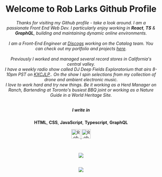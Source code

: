 
<h1 align="center">Welcome to Rob Larks Github Profile</h1>

  <h6 align="center">Thanks for visiting my Github profile - take a look around. I am a passionate Front End Web Dev. I particularly enjoy working in <strong>React</strong>, <strong>TS</strong> & <strong>GraphQL</strong>, building and maintaining dynamic online environments. 
    <br>
    <br>
    I am a Front-End Engineer at <a href="https://www.discogs.com/" rel="nofollow">Discogs</a> working on the Catalog team. You can check out my portfolio and projects <a href="https://roblark.com/">here</a>.
  <br>
  <br>
  Previously I worked and managed several record stores in California's central valley. 
    <br>
    I have a weekly radio show called DJ Deep Fields Exploratorium that airs 8-10pm PST on <a href="https://kxcj.org/">KXCJLP</a>.. On the show I spin selections from my collection of drone and ambient electronic music. 
    <br>
    I love to work hard and try new things. Be it working as a Herd Manager on Ranch, Bartending at Toronto's busiest BBQ joint or working as a Nature Guide in a World Heritage Site. 
</h6>
<h5 align="center"> I write in</h5>
<p align="center">
<strong>HTML</strong>, <strong>CSS</strong>, <strong>JavaScript</strong>, <strong>Typescript</strong>, <strong>GraphQL</strong>
  </p>
  <p align="center">
<!-- <img align="center" width="400px" height="425px" src="https://scontent.fsac1-2.fna.fbcdn.net/v/t1.6435-9/37818305_10157538126907388_1920120959956680704_n.jpg?_nc_cat=105&ccb=1-3&_nc_sid=84a396&_nc_ohc=sIV-tPfXU3gAX-sMcXy&_nc_ht=scontent.fsac1-2.fna&oh=5c6ba6a79f1a8a178f143bb00fa1dbff&oe=60C51919" alt="Profile Picture"/> -->
  </p>
  
<p align="center">
<a href="https://www.linkedin.com/in/robertlark/" rel="nofollow">
  <img src="https://camo.githubusercontent.com/e591fde37567a32e51fb1b98924f4df8e45199dca985500749e2a9938fa3e322/68747470733a2f2f7777772e766563746f726c6f676f2e7a6f6e652f6c6f676f732f6c696e6b6564696e2f6c696e6b6564696e2d69636f6e2e737667" alt="Rob Lark's LinkedIn Profile" height="30" width="30" data-canonical-src="https://www.vectorlogo.zone/logos/linkedin/linkedin-icon.svg" style="max-width:100%;">
   </a>
    <a href="https://www.instagram.com/burntskies25/" rel="nofollow">
    <img src="https://camo.githubusercontent.com/534bd8110d2f16646fcb89c85717c393cf6f3fdc3ae5d09a39152f14779eccce/68747470733a2f2f7777772e766563746f726c6f676f2e7a6f6e652f6c6f676f732f696e7374616772616d2f696e7374616772616d2d69636f6e2e737667" alt="Rob Larks Instagram Profile" height="30" width="30" data-canonical-src="https://www.vectorlogo.zone/logos/instagram/instagram-icon.svg" style="max-width:100%;">
  </a>
    </p>
  <br>
<p align="center">
  <a href="https://github.com/anuraghazra/github-readme-stats">
  <img align="center" src="https://github-readme-stats.vercel.app/api/top-langs/?username=Robert-Lark&theme=tokyonight&layout=compact" />
  </p>
  
<p align="center">
<br>
<a href="https://github.com/anuraghazra/convoychat">
  <img align="center" src="https://github-readme-stats.vercel.app/api?username=Robert-Lark&show_icons=true&theme=radical" />
</a>
</p>




<!--
**Robert-Lark/Robert-Lark** is a ✨ _special_ ✨ repository because its `README.md` (this file) appears on your GitHub profile.

Here are some ideas to get you started:

- 🔭 I’m currently working on ...
- 🌱 I’m currently learning ...
- 👯 I’m looking to collaborate on ...
- 🤔 I’m looking for help with ...
- 💬 Ask me about ...
- 📫 How to reach me: ...
- 😄 Pronouns: ...
- ⚡ Fun fact: ...
-->
